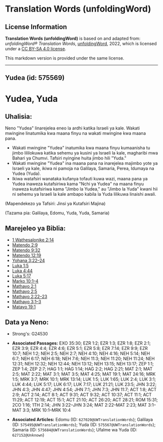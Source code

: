# Translation Words (unfoldingWord)

## License Information

**Translation Words (unfoldingWord)** is based on and adapted from: _unfoldingWord® Translation Words_, [unfoldingWord](https://unfoldingword.org/utw), 2022, which is licensed under a [CC BY-SA 4.0 license](https://creativecommons.org/licenses/by-sa/4.0/legalcode.en).

This markdown version is provided under the same license.



--------------------------------

## Yudea (id: 575569)

Yudea, Yuda
===========

Uhalisia:
---------

Neno "Yudea" linarejelea eneo la ardhi katika Israeli ya kale. Wakati mwingine linatumika kwa maana finyu na wakati mwingine kwa maana pana.

* Wakati mwingine "Yudea" inatumika kwa maana finyu kumaanisha tu jimbo lililokuwa katika sehemu ya kusini ya Israeli la kale, magharibi mwa Bahari ya Chumvi. Tafsiri nyingine huita jimbo hili "Yuda."
* Wakati mwingine "Yudea" ina maana pana na inarejelea majimbo yote ya Israeli ya kale, ikiwa ni pamoja na Galilaya, Samaria, Perea, Idumaya na Yudea (Yuda).
* Ikiwa watafsiri wanataka kufanya tofauti kuwa wazi, maana pana ya Yudea inaweza kutafsiriwa kama "Nchi ya Yudea" na maana finyu inaweza kutafsiriwa kama "Jimbo la Yudea," au "Jimbo la Yuda" kwani hii ni sehemu ya Israeli la kale ambapo kabila la Yuda lilikuwa linaishi awali.

(Mapendekezo ya Tafsiri: Jinsi ya Kutafsiri Majina)

(Tazama pia: Galilaya, Edomu, Yuda, Yuda, Samaria)

Marejeleo ya Biblia:
--------------------

* [1 Wathesalonike 2:14](https://ref.ly/1Thess2:14)
* [Matendo 2:9](https://ref.ly/Acts2:9)
* [Matendo 9:32](https://ref.ly/Acts9:32)
* [Matendo 12:19](https://ref.ly/Acts12:19)
* [Yohana 3:22–24](https://ref.ly/John3:22-John3:24)
* [Luka 1:5](https://ref.ly/Luke1:5)
* [Luka 4:44](https://ref.ly/Luke4:44)
* [Luka 5:17](https://ref.ly/Luke5:17)
* [Marko 10:1–4](https://ref.ly/Mark10:1-Mark10:4)
* [Mathayo 2:1](https://ref.ly/Matt2:1)
* [Mathayo 2:5](https://ref.ly/Matt2:5)
* [Mathayo 2:22–23](https://ref.ly/Matt2:22-Matt2:23)
* [Mathayo 3:1–3](https://ref.ly/Matt3:1-Matt3:3)
* [Matayo 19:1](https://ref.ly/Matt19:1)

Data ya Neno:
-------------

* Strong's: G24530

* **Associated Passages:** EXO 35:30; EZR 1:2; EZR 1:3; EZR 1:8; EZR 2:1; EZR 3:9; EZR 4:4; EZR 4:6; EZR 5:1; EZR 5:8; EZR 7:14; EZR 9:9; EZR 10:7; NEH 1:2; NEH 2:5; NEH 2:7; NEH 4:10; NEH 4:16; NEH 5:14; NEH 6:7; NEH 6:17; NEH 6:18; NEH 7:6; NEH 11:3; NEH 11:20; NEH 11:24; NEH 12:31; NEH 12:32; NEH 12:44; NEH 13:12; NEH 13:15; NEH 13:17; ZEP 1:1; ZEP 1:4; ZEP 2:7; HAG 1:1; HAG 1:14; HAG 2:2; HAG 2:21; MAT 2:1; MAT 2:5; MAT 2:22; MAT 3:1; MAT 3:5; MAT 4:25; MAT 19:1; MAT 24:16; MRK 1:5; MRK 3:7; MRK 10:1; MRK 13:14; LUK 1:5; LUK 1:65; LUK 2:4; LUK 3:1; LUK 4:44; LUK 5:17; LUK 6:17; LUK 7:17; LUK 21:21; LUK 23:5; JHN 3:22; JHN 4:3; JHN 4:47; JHN 4:54; JHN 7:1; JHN 7:3; JHN 11:7; ACT 1:8; ACT 2:9; ACT 2:14; ACT 8:1; ACT 9:31; ACT 9:32; ACT 10:37; ACT 11:1; ACT 11:29; ACT 12:19; ACT 15:1; ACT 21:10; ACT 26:20; ACT 28:21; ROM 15:31; 2CO 1:16; 1TH 2:14; JHN 3:22–JHN 3:24; MAT 2:22–MAT 2:23; MAT 3:1–MAT 3:3; MRK 10:1–MRK 10:4
* **Associated Articles:** Edomu (ID: `627020@UWTranslationWords`); Galilaya (ID: `575495@UWTranslationWords`); Yuda (ID: `575567@UWTranslationWords`); Samaria (ID: `575684@UWTranslationWords`); Ufalme wa Yuda (ID: `627152@Unknown`)

